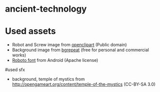 # ancient-technology

# Used assets
* Robot and Screw image from [openclipart](https://openclipart.org) (Public domain)
* Background image from [bgrepeat](http://bgrepeat.com/bg_128-161) (free for personal and commercial works)
* [Roboto font](http://developer.android.com/design/style/typography.html) from Android (Apache license)

#used sfx
* background, temple of mystics from http://opengameart.org/content/temple-of-the-mystics  (CC-BY-SA 3.0)
